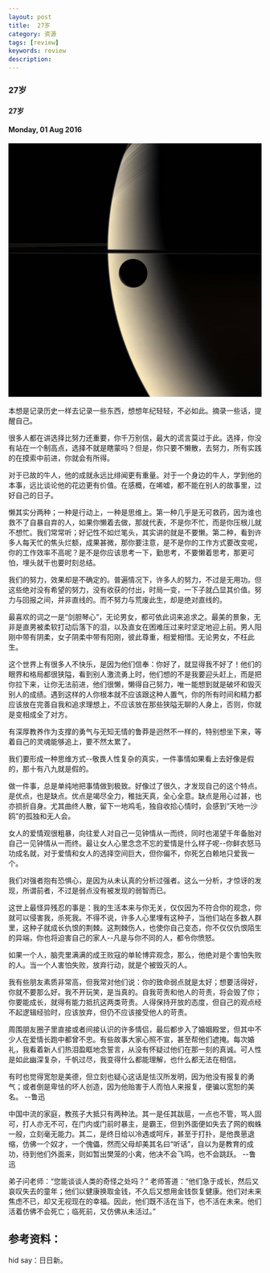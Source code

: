 ```yaml
---
layout: post
title:  27岁
category: 资源
tags: [review]
keywords: review
description:
---
```


### 27岁

#### 27岁

#### Monday, 01 Aug 2016

![cassini](/../../assets/img/resource/2016/cassini_3.jpg)

本想是记录历史一样去记录一些东西，想想年纪轻轻，不必如此。摘录一些话，提醒自己。

很多人都在讲选择比努力还重要，你千万别信，最大的谎言莫过于此。选择，你没有站在一个制高点，选择不就是瞎蒙吗？但是，你只要不懒散，去努力，所有实践的在摸索中前进，你就会有所得。

对于已故的牛人，他的成就永远比绯闻更有重量。对于一个身边的牛人，学到他的本事，远比谈论他的花边更有价值。在感概，在唏嘘，都不能在别人的故事里，过好自己的日子。

懒其实分两种；一种是行动上，一种是思维上。第一种几乎是无可救药，因为谁也救不了自暴自弃的人，如果你懒着去做，那就代表，不是你不忙，而是你压根儿就不想忙。我们常常听；好记性不如烂笔头，其实讲的就是不要懒。第二种，看到许多人每天忙的焦头烂额，成果甚微，那你要注意，是不是你的工作方式要改变呢，你的工作效率不高呢？是不是你应该思考一下，勤思考，不要懒着思考，那更可怕，埋头就干也要时刻总结。

我们的努力，效果却是不确定的。普遍情况下，许多人的努力，不过是无用功。但这些绝对没有希望的努力，没有收获的付出，时局一变，一下子就凸显其价值。努力与回报之间，并非直线的。而不努力与荒废此生，却是绝对直线的。

最喜欢的词之一是“剑胆琴心”，无论男女，都可依此词来追求之。最美的景象，无非是直男被柔软打动后落下的泪，以及直女在困难压过来时坚定地迎上前。男人阳刚中带有阴柔，女子阴柔中带有阳刚，彼此尊重，相爱相惜。无论男女，不枉此生。

这个世界上有很多人不快乐，是因为他们信奉：你好了，就显得我不好了！他们的眼界和格局都很狭隘，看到别人激流勇上时，他们想的不是我要迎头赶上，而是把你拉下来，让你无法前进，他们很懒，懒得自己努力，唯一能想到就是破坏和毁灭别人的成绩。遇到这样的人你根本就不应该跟这种人置气，你的所有时间和精力都应该放在完善自我和追求理想上，不应该放在那些狭隘无聊的人身上，否则，你就是变相成全了对方。

有深厚教养作为支撑的勇气与无知无情的鲁莽是迥然不一样的，特别想坐下来，等着自己的灵魂能够追上，要不然太累了。

我们要形成一种思维方式--敬畏人性复杂的真实，一件事情如果看上去好像是假的，那十有八九就是假的。

做一件事，总是单纯地把事情做到极致。好像过了很久，才发现自己的这个特点。是优点，也是缺点。优点是竭尽全力，稚拙天真，全心全意。缺点是用心过甚，也亦损折自身。尤其曲终人散，留下一地鸡毛，独自收拾心情时，会感到“天地一沙鸥”的孤独和无人会。

女人的爱情观很粗暴，向往爱人对自己一见钟情从一而终，同时也渴望千年备胎对自己一见钟情从一而终。最让女人心里念念不忘的爱情是什么样子呢--你鲜衣怒马功成名就，对于爱情和女人的选择空间巨大，但你偏不，你死乞白赖地只爱我一个。

我们对强者抱有恐惧心，是因为从未认真的分析过强者。这么一分析，才惊讶的发现，所谓前者，不过是弱点没有被发现的弱智而已。

这世上最怪异残忍的事是：我的生活本来与你无关，仅仅因为不符合你的观念，你就可以侵害我，杀死我。不得不说，许多人心里埋有这种子，当他们站在多数人群里，这种子就成长仇恨的荆棘。这荆棘伤人，也使你自己变态，你不仅仅仇恨陌生的异端，你也将迫害自己的家人--凡是与你不同的人，都令你愤怒。

如果一个人，脑壳里满满的成王败寇的单轮博弈观念，那么，他绝对是个害怕失败的人。当一个人害怕失败，放弃行动，就是个被毁灭的人。

我有些朋友素质非常高，但我常对他们说：你的致命弱点就是太好；想要活得好，你就不要那么好。我不开玩笑，是当真的。自我苛责和他人的苛责，将会毁了你；你要能成长，就得有能力抵抗这两类苛责。人得保持开放的态度，但自己的观点经不起逻辑经验时，应该放弃，但仍不应该接受他人的苛责。

周围朋友圈子里直接或者间接认识的许多情侣，最后都步入了婚姻殿堂，但其中不少人在爱情长跑中都曾不忠。有些故事大家心照不宣，甚至帮他们遮掩。每次婚礼，我看着新人们热泪盈眶地念誓言，从没有怀疑过他们在那一刻的真诚。可人性是如此幽深复杂，千帆过尽，我变得什么都能理解，也什么都无法在相信。

有时也觉得宽恕是美德，但立刻也疑心这话是怯汉所发明，因为他没有报复的勇气；或者倒是卑怯的坏人创造，因为他贻害于人而怕人来报复，便骗以宽恕的美名。
--鲁迅

中国中流的家庭，教孩子大抵只有两种法。其一是任其跋扈，一点也不管，骂人固可，打人亦无不可，在门内或门前时暴主，是霸王，但到外面便如失去了网的蜘蛛一般，立刻毫无能力。其二，是终日给以冷遇或呵斥，甚至于打扑，是他畏葸退缩，仿佛一个奴才，一个傀儡，然而父母却美其名曰“听话”，自以为是教育的成功，待到他们外面来，则如暂出樊笼的小禽，他决不会飞鸣，也不会跳跃。
--鲁迅

弟子问老师：“您能谈谈人类的奇怪之处吗？”
老师答道：“他们急于成长，然后又哀叹失去的童年；他们以健康换取金钱，不久后又想用金钱恢复健康。他们对未来焦虑不已，却又无视现在的幸福。因此，他们既不活在当下，也不活在未来。他们活着仿佛不会死亡；临死前，又仿佛从未活过。”


## 参考资料：

hid say：日日新。
